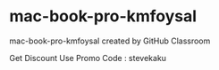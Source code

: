 # mac-book-pro-kmfoysal
mac-book-pro-kmfoysal created by GitHub Classroom

Get Discount Use Promo Code : stevekaku
